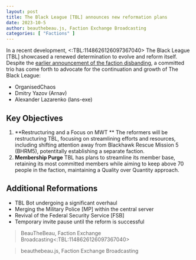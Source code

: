 ```yaml
---
layout: post
title: The Black League [TBL] announces new reformation plans
date: 2023-10-5
author: beauthebeau.js, Faction Exchange Broadcasting
categories: [ "Factions" ]
---
```

In a recent development, <:TBL:1148626126097367040> The Black League [TBL] showcased a renewed determination to evolve and reform itself. Despite the [earlier announcement of the faction disbanding](https://faction-exchange.github.io/news/factions/2023/10/04/tbl-disbands.html), a committed trio has come forth to advocate for the continuation and growth of The Black League:
- OrganisedChaos
- Dmitry Yazov (Arnav)
- Alexander Lazarenko (lans-exe)

## Key Objectives

1. **Restructuring and a Focus on MWT **
   The reformers will be restructuring TBL, focusing on streamlining efforts and resources, including shifting attention away from Blackhawk Rescue Mission 5 (BHRM5), potentitally establishing a separate faction.
2. **Membership Purge**
   TBL has plans to streamline its member base, retaining its most committed members while aiming to keep above 70 people in the faction, maintaining a Quality over Quantity approach.

## Additional Reformations

- TBL Bot undergoing a significant overhaul
- Merging the Military Police [MP] within the central server
- Revival of the Federal Security Service [FSB] 
- Temporary invite pause until the reform is successful 

> BeauTheBeau,
> Faction Exchange Broadcasting<:TBL:1148626126097367040>

> beauthebeau.js, 
> Faction Exchange Broadcasting
